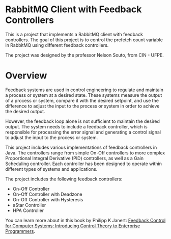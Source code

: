 # RabbitMQ Client with Feedback Controllers
This is a project that implements a RabbitMQ client with feedback controllers. The goal of this project is to control the prefetch count variable in RabbitMQ using different feedback controllers.

The project was designed by the professor Nelson Souto, from CIN - UFPE. 

# Overview

Feedback systems are used in control engineering to regulate and maintain a process or system at a desired state. These systems measure the output of a process or system, compare it with the desired setpoint, and use the difference to adjust the input to the process or system in order to achieve the desired output.

However, the feedback loop alone is not sufficient to maintain the desired output. The system needs to include a feedback controller, which is responsible for processing the error signal and generating a control signal to adjust the input to the process or system.

This project includes various implementations of feedback controllers in Java. The controllers range from simple On-Off controllers to more complex Proportional Integral Derivative (PID) controllers, as well as a Gain Scheduling controller. Each controller has been designed to operate within different types of systems and applications.

The project includes the following feedback controllers:

- On-Off Controller
- On-Off Controller with Deadzone
- On-Off Controller with Hysteresis
- aStar Controller
- HPA Controller

You can learn more about in this book by Philipp K Janert: [Feedback Control for Computer Systems: Introducing Control Theory to Enterprise Programmers](amazon.com.br/Feedback-Control-Computer-Systems-Phillipp/dp/1449361692).
